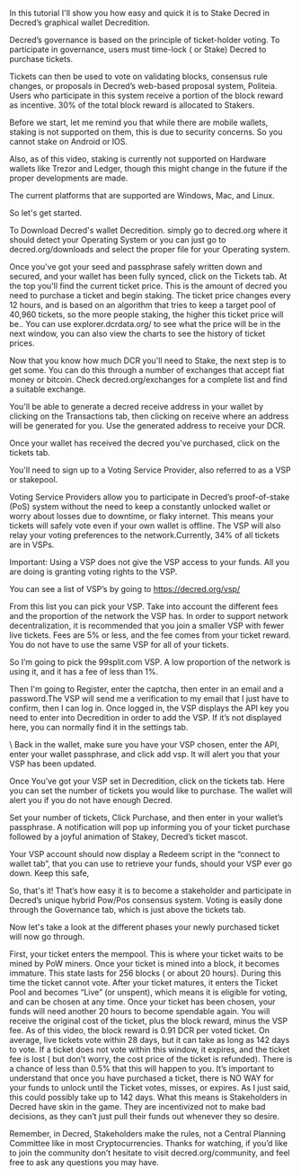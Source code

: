 In this tutorial I'll show you how easy and quick it is to Stake Decred in Decred’s graphical wallet Decredition.

Decred’s governance is based on the principle of ticket-holder voting. To participate in governance, users must time-lock ( or Stake) Decred to purchase tickets. 

Tickets can then be used to vote on validating blocks, consensus rule changes, or proposals in Decred’s web-based proposal system, Politeia. Users who participate in this system receive a portion of the block reward as incentive. 30% of the total block reward is allocated to Stakers.

Before we start, let me remind you that while there are mobile wallets, staking is not supported on them, this is due to security concerns. So you cannot stake on Android or IOS.

Also, as of this video, staking is currently not supported on Hardware wallets like Trezor and Ledger, though this might change in the future if the proper developments are made.

The current platforms that are supported are Windows, Mac, and Linux.

So let's get started.

To Download Decred's wallet Decredition. simply go to decred.org where it should detect your Operating System or you can just go to decred.org/downloads and select the proper file for your Operating system.

Once you've got your seed and passphrase safely written down and secured, and your wallet has been fully synced, click on the Tickets tab. At the top you'll find the current ticket price. This is the amount of decred you need to purchase a ticket and begin staking. The ticket price changes every 12 hours, and is based on an algorithm that tries to keep a target pool of 40,960 tickets, so the more people staking, the higher this ticket price will be..  You can use explorer.dcrdata.org/ to see what the price will be in the next window, you can also view the charts to see the history of ticket prices.

Now that you know how much DCR you'll need to Stake, the next step is to get some. You can do this through a number of exchanges that accept fiat money or bitcoin. Check decred.org/exchanges for a complete list and find a suitable exchange.

You'll be able to generate a decred receive address in your wallet by clicking on the Transactions tab, then clicking on receive where an address will be generated for you. Use the generated address to receive your DCR.


Once your wallet has received the decred you've purchased, click on the tickets tab.

You'll need to sign up to a Voting Service Provider, also referred to as a VSP or stakepool. 

Voting Service Providers allow you to participate in Decred’s proof-of-stake (PoS) system without the need to keep a constantly unlocked wallet or worry about losses due to downtime, or flaky internet. This means your tickets will safely vote even if your own wallet is offline. The VSP will also relay your voting preferences  to the network.Currently, 34% of all tickets are in VSPs. 

Important: Using a VSP does not give the VSP access to your funds. All you are doing is granting voting rights to the VSP.

You can see a list of VSP’s by going to https://decred.org/vsp/

From this list you can pick your VSP. Take into account the different fees and the proportion of the network the VSP has. In order to support network decentralization, it is recommended that you join a smaller VSP with fewer live tickets. Fees are 5% or less, and the fee comes from your ticket reward. You do not have to use the same VSP for all of your tickets.

So I’m going to pick the 99split.com VSP. A low proportion of the network is using it, and it has a fee of less than 1%.

Then I'm going to Register, enter the captcha, then enter in an email and a password.The VSP will send me a verification to my email that I just have to confirm, then I can log in.  Once logged in, the VSP displays the API key you need to enter into Decredition in order to add the VSP. If it’s not displayed here, you can normally find it in the settings tab.

\ Back in the wallet, make sure you have your VSP chosen, enter the API, enter your wallet passphrase, and click add vsp. It will alert you that your VSP has been updated.


Once You’ve got your VSP set in Decredition, click on the tickets tab.
Here you can set the number of tickets you would like to purchase. The wallet will alert you if you do not have enough Decred.

Set your number of tickets, Click Purchase, and then enter in your wallet’s passphrase. A notification will pop up informing you of your ticket purchase followed by a joyful animation of Stakey, Decred’s ticket mascot.

Your VSP account should now display a Redeem script in the “connect to wallet tab”, that you can use to retrieve your funds, should your VSP ever go down. Keep this safe,

So, that's it! That’s how easy it is to become a stakeholder and participate in Decred’s unique hybrid Pow/Pos consensus system. Voting is easily done through the Governance tab, which is just above the tickets tab.

 Now let's take a look at the different phases your newly purchased ticket will now go through.

First, your ticket enters the mempool. This is where your ticket waits to be mined by PoW miners.
Once your ticket is mined into a block, it becomes immature. This state lasts for 256 blocks ( or about 20 hours). During this time the ticket cannot vote. 
After your ticket matures, it enters the Ticket Pool and becomes “Live” (or unspent), which means it is eligible for voting, and can be chosen at any time.
Once your ticket has been chosen, your funds will need another 20 hours to become spendable again. You will receive the original cost of the ticket, plus the block reward, minus the VSP fee. As of this video, the block reward is 0.91 DCR per voted ticket.
On average, live tickets vote within 28 days, but it can take as long as 142 days to vote. If a ticket does not vote within this window, it expires, and the ticket fee is lost ( but don’t worry, the cost price of the ticket is refunded). There is a chance of less than 0.5% that this will happen to you.
It’s important to understand that once you have purchased a ticket, there is NO WAY for your funds to unlock until the Ticket votes, misses, or expires. As I just said, this could possibly take up to 142 days. What this means is Stakeholders in Decred have skin in the game. They are incentivized not to make bad decisions, as they can’t just pull their funds out whenever they so desire.



Remember, in Decred, Stakeholders make the rules, not a Central Planning Committee like in most Cryptocurrencies. Thanks for watching, if you’d like to join the community don’t hesitate to visit decred.org/community, and feel free to ask any questions you may have.
